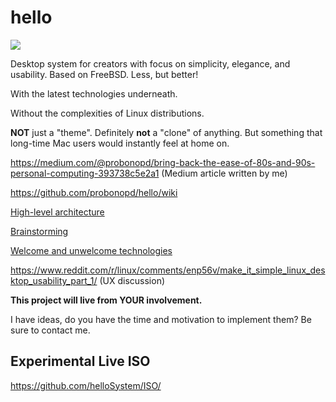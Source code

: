 # hello

![](https://raw.githubusercontent.com/probonopd/hello/master/branding/remix.gif)

Desktop system for creators with focus on simplicity, elegance, and usability. Based on FreeBSD. Less, but better!

With the latest technologies underneath.

Without the complexities of Linux distributions.

__NOT__ just a "theme". Definitely __not__ a "clone" of anything. But something that long-time Mac users would instantly feel at home on.

https://medium.com/@probonopd/bring-back-the-ease-of-80s-and-90s-personal-computing-393738c5e2a1 (Medium article written by me)

https://github.com/probonopd/hello/wiki

[High-level architecture](../../wiki/Architecture)

[Brainstorming](../../wiki/Brainstorming)

[Welcome and unwelcome technologies](../../wiki/Welcome-and-unwelcome-technologies)

https://www.reddit.com/r/linux/comments/enp56v/make_it_simple_linux_desktop_usability_part_1/ (UX discussion)

__This project will live from YOUR involvement.__

I have ideas, do you have the time and motivation to implement them? Be sure to contact me.

## Experimental Live ISO

https://github.com/helloSystem/ISO/
